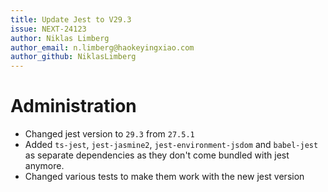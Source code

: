 ```yaml
---
title: Update Jest to V29.3
issue: NEXT-24123
author: Niklas Limberg
author_email: n.limberg@haokeyingxiao.com
author_github: NiklasLimberg
---
```

# Administration
* Changed jest version to `29.3` from `27.5.1`
* Added `ts-jest`, `jest-jasmine2`, `jest-environment-jsdom` and `babel-jest` as separate dependencies as they don't come bundled with jest anymore.
* Changed various tests to make them work with the new jest version

